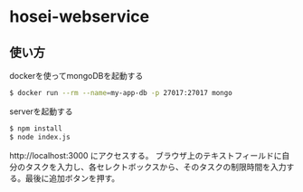 # hosei-webservice

## 使い方

dockerを使ってmongoDBを起動する

```bash
$ docker run --rm --name=my-app-db -p 27017:27017 mongo
```

serverを起動する

```bash
$ npm install
$ node index.js
```
http://localhost:3000 にアクセスする。
ブラウザ上のテキストフィールドに自分のタスクを入力し、各セレクトボックスから、そのタスクの制限時間を入力する。最後に追加ボタンを押す。


